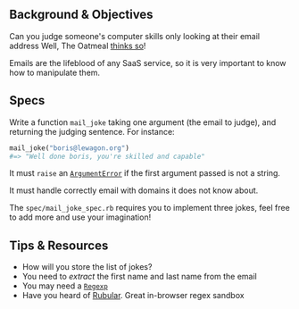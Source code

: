 ## Background & Objectives

Can you judge someone's computer skills only looking at their email address
Well, The Oatmeal [thinks so](http://theoatmeal.com/comics/email_address)!

Emails are the lifeblood of any SaaS service, so it is very important to
know how to manipulate them.

## Specs

Write a function `mail_joke` taking one argument (the email to judge), and
returning the judging sentence. For instance:

```ruby
mail_joke("boris@lewagon.org")
#=> "Well done boris, you're skilled and capable"
```

It must `raise` an
[`ArgumentError`](http://www.ruby-doc.org/core-2.1.2/ArgumentError.html) if the
first argument passed is not a string.

It must handle correctly email with domains it does not know about.

The `spec/mail_joke_spec.rb` requires you to implement three jokes, feel
free to add more and use your imagination!

## Tips & Resources

- How will you store the list of jokes?
- You need to *extract* the first name and last name from the email
- You may need a [`Regexp`](http://www.ruby-doc.org/core-2.1.2/Regexp.html)
- Have you heard of [Rubular](http://rubular.com/). Great in-browser regex sandbox
